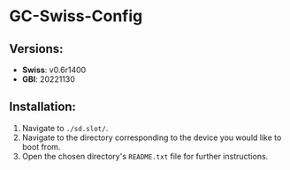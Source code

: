 GC-Swiss-Config
===============

Versions:
--------

- **Swiss**: v0.6r1400
- **GBI**: 20221130


Installation:
------------

1. Navigate to `./sd.slot/`.
2. Navigate to the directory corresponding to the device you would like to boot from.
3. Open the chosen directory's `README.txt` file for further instructions.